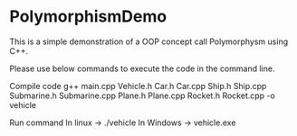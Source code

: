 # PolymorphismDemo
This is a simple demonstration of a OOP concept call Polymorphysm using C++.

Please use below commands to execute the code in the command line.

Compile code
g++ main.cpp Vehicle.h Car.h Car.cpp Ship.h Ship.cpp Submarine.h Submarine.cpp Plane.h Plane.cpp Rocket.h Rocket.cpp -o vehicle

Run command 
In linux -> ./vehicle
In Windows -> vehicle.exe
